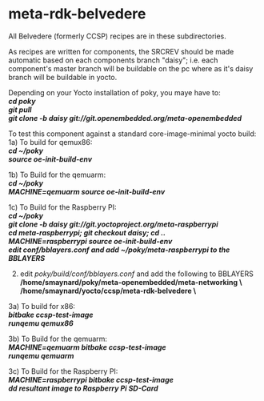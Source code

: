 meta-rdk-belvedere
=============

All Belvedere (formerly CCSP) recipes are in these subdirectories.

As recipes are written for components, the SRCREV should be made automatic based on each components branch "daisy"; i.e. each component's master branch will be buildable on the pc where as it's daisy branch will be buildable in yocto.

Depending on your Yocto installation of poky, you maye have to:<br>
<b><i>cd poky</i></b><br>
<b><i>git pull</i></b><br>
<b><i>git clone -b daisy git://git.openembedded.org/meta-openembedded</i></b><br>

To test this component against a standard core-image-minimal yocto build:<br>
1a) To build for qemux86:<br>
<b><i>cd ~/poky</i></b><br>
<b><i>source oe-init-build-env</i></b><br>

1b) To Build for the qemuarm:<br>
<b><i>cd ~/poky</i></b><br>
<b><i>MACHINE=qemuarm source oe-init-build-env</i></b><br>

1c) To Build for the Raspberry PI:<br>
<b><i>cd ~/poky</i></b><br>
<b><i>git clone -b daisy git://git.yoctoproject.org/meta-raspberrypi</i></b><br>
<b><i>cd meta-raspberrypi; git checkout daisy; cd ..</i></b><br>
<b><i>MACHINE=raspberrypi source oe-init-build-env</i></b><br>
<b><i>edit conf/bblayers.conf and add ~/poky/meta-raspberrypi to the BBLAYERS</i></b><br>

2) edit <i>poky/build/conf/bblayers.conf</i> and add the following to BBLAYERS<br>
<b>/home/smaynard/poky/meta-openembedded/meta-networking \\</b><br>
<b>/home/smaynard/yocto/ccsp/meta-rdk-belvedere \\</b>

3a) To build for x86:<br>
<b><i>bitbake ccsp-test-image</i></b><br>
<b><i>runqemu qemux86</i></b><br>

3b) To Build for the qemuarm:<br>
<b><i>MACHINE=qemuarm bitbake ccsp-test-image</i></b><br>
<b><i>runqemu qemuarm</i></b><br>

3c) To Build for the Raspberry PI:<br>
<b><i>MACHINE=raspberrypi bitbake ccsp-test-image</i></b><br>
<b><i>dd resultant image to Raspberry Pi SD-Card</i></b><br>
